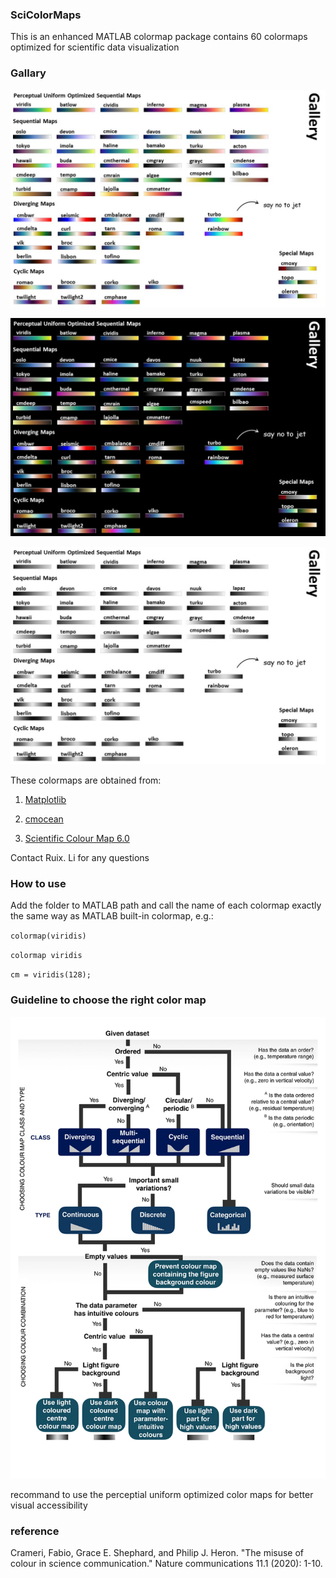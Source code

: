 ### SciColorMaps

This is an enhanced MATLAB colormap package contains 60 colormaps optimized for scientific data visualization

### Gallary

![white background gallary](_cmgallary_W.jpg)

![black background gallary](_cmgallary_K.jpg)

![gray scaled](_cmgallary_G.jpg)

These colormaps are obtained from:

1. [Matplotlib](https://matplotlib.org/3.3.3/tutorials/colors/colormaps.html)

2. [cmocean](https://matplotlib.org/cmocean/)

3. [Scientific Colour Map 6.0](http://www.fabiocrameri.ch/colourmaps.php)

Contact Ruix. Li for any questions

### How to use

Add the folder to MATLAB path and call the name of each colormap exactly the same way as MATLAB built-in colormap, e.g.:

`colormap(viridis)`

`colormap viridis`

`cm = viridis(128);`

### Guideline to choose the right color map
![guide line](_ColormapGuideline.png)

recommand to use the perceptial uniform optimized color maps for better visual accessibility

### reference
Crameri, Fabio, Grace E. Shephard, and Philip J. Heron. "The misuse of colour in science communication." Nature communications 11.1 (2020): 1-10.